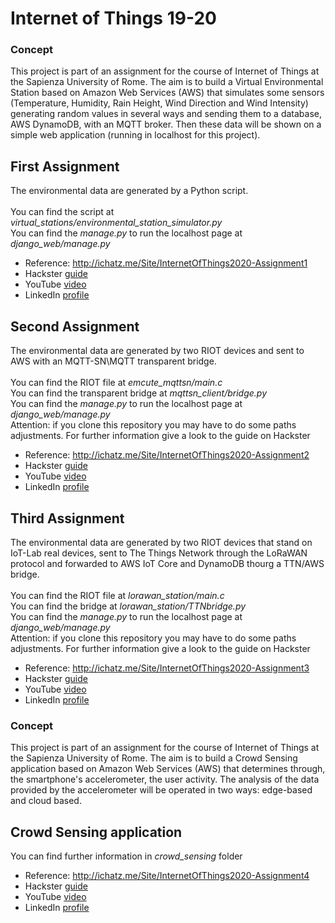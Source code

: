 # Internet of Things 19-20 
### Concept
This project is part of an assignment for the course of Internet of Things at the Sapienza University of Rome. The aim is to build a Virtual Environmental Station based on Amazon Web Services (AWS) that simulates some sensors (Temperature, Humidity, Rain Height, Wind Direction and Wind Intensity) generating random values in several ways and sending them to a database, AWS DynamoDB, with an MQTT broker. Then these data will be shown on a simple web application (running in localhost for this project).

## First Assignment
The environmental data are generated by a Python script.\
<br>
You can find the script at *virtual_stations/environmental_station_simulator.py*\
You can find the *manage.py* to run the localhost page at *django_web/manage.py*

- Reference: http://ichatz.me/Site/InternetOfThings2020-Assignment1
- Hackster [guide](https://www.hackster.io/gianmarcozizzo/aws-based-iot-virtual-environmental-station-4ccb71)
- YouTube [video](https://www.youtube.com/watch?v=YGlRryTL12Y)
- LinkedIn [profile](https://www.linkedin.com/in/gianmarco-zizzo-9741861a3/)

## Second Assignment
The environmental data are generated by two RIOT devices and sent to AWS with an MQTT-SN\MQTT transparent bridge.\
<br>
You can find the RIOT file at *emcute_mqttsn/main.c*\
You can find the transparent bridge at *mqttsn_client/bridge.py*\
You can find the *manage.py* to run the localhost page at *django_web/manage.py*\
Attention: if you clone this repository you may have to do some paths adjustments. For further information give a look to the guide on Hackster

- Reference: http://ichatz.me/Site/InternetOfThings2020-Assignment2
- Hackster [guide](https://www.hackster.io/gianmarcozizzo/aws-based-iot-virtual-environmental-station-using-riot-os-1bd69d)
- YouTube [video](https://www.youtube.com/watch?v=HLiNK_PDmZs&feature=youtu.be)
- LinkedIn [profile](https://www.linkedin.com/in/gianmarco-zizzo-9741861a3/)

## Third Assignment
The environmental data are generated by two RIOT devices that stand on IoT-Lab real devices, sent to The Things Network through the LoRaWAN protocol and forwarded to AWS IoT Core and DynamoDB thourg a TTN/AWS bridge.\
<br>
You can find the RIOT file at *lorawan_station/main.c*\
You can find the bridge at *lorawan_station/TTNbridge.py*\
You can find the *manage.py* to run the localhost page at *django_web/manage.py*\
Attention: if you clone this repository you may have to do some paths adjustments. For further information give a look to the guide on Hackster

- Reference: http://ichatz.me/Site/InternetOfThings2020-Assignment3
- Hackster [guide](https://www.hackster.io/gianmarcozizzo/aws-based-iot-system-using-riot-os-lorawan-ttn-iot-lab-dae93b)
- YouTube [video](https://www.youtube.com/watch?v=CvmiBjnKEso)
- LinkedIn [profile](https://www.linkedin.com/in/gianmarco-zizzo-9741861a3/)

### Concept
This project is part of an assignment for the course of Internet of Things at the Sapienza University of Rome. The aim is to build a Crowd Sensing application based on Amazon Web Services (AWS) that determines through, the smartphone's accelerometer, the user activity. The analysis of the data provided by the accelerometer will be operated in two ways: edge-based and cloud based.

## Crowd Sensing application

You can find further information in *crowd_sensing* folder

- Reference: http://ichatz.me/Site/InternetOfThings2020-Assignment4
- Hackster [guide](https://www.hackster.io/gianmarcozizzo/aws-based-crowd-sensing-application-d15f35)
- YouTube [video]()
- LinkedIn [profile](https://www.linkedin.com/in/gianmarco-zizzo-9741861a3/)




